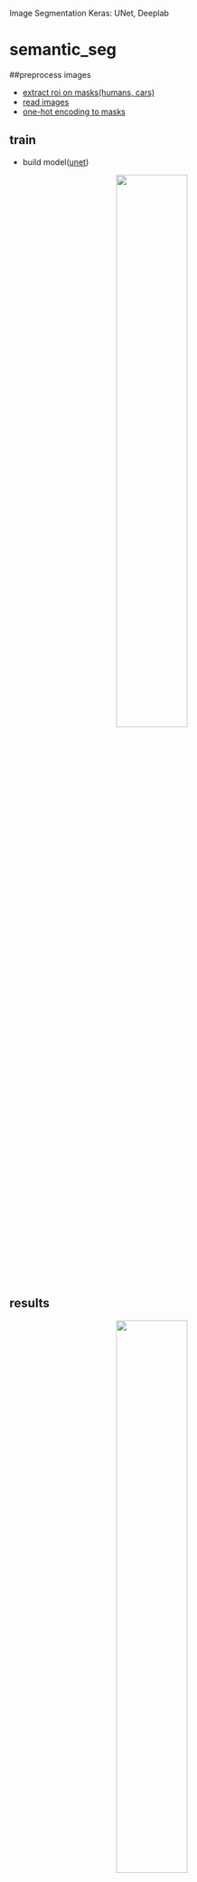Image Segmentation Keras: UNet, Deeplab
# semantic_seg

##preprocess images
- [extract roi on masks(humans, cars)](https://github.com/nihattolga/semantic_seg/blob/a61dac2f9250062a46ebdcc59241c8895c1aad1c/utils.py#L19)
- [read images](https://github.com/nihattolga/semantic_seg/blob/a61dac2f9250062a46ebdcc59241c8895c1aad1c/utils.py#L47)
- [one-hot encoding to masks](https://github.com/nihattolga/semantic_seg/blob/a61dac2f9250062a46ebdcc59241c8895c1aad1c/utils.py#L73)

## train
- build model([unet](https://github.com/nihattolga/semantic_seg/blob/a61dac2f9250062a46ebdcc59241c8895c1aad1c/train.py#L28))
<p align="center">
  <img src="https://github.com/nihattolga/semantic_seg/blob/main/images/model_1.png" width="50%" >
</p>

## results
<p align="center">
  <img src="https://github.com/nihattolga/semantic_seg/blob/main/images/Figure_1.png" width="50%" >
</p>

Intersection Over Union(IoU) score:

| classes          | scores            |
|------------------|-------------------|
| overall          | 0,66              |
| class1           | 0.9863577         |
| class2           | 0.8122168         |
| class3           | 0.19971786        |

examples:

<p align="center">
  <img src="https://github.com/nihattolga/semantic_seg/blob/main/images/Figure.png" width="100%" >
</p>

# TODO
- [ ] add weighted categorical crossentropy loss due to loss human class detection
- [ ] try deeper models
- [ ] add two head output model(detection and segmentation)

